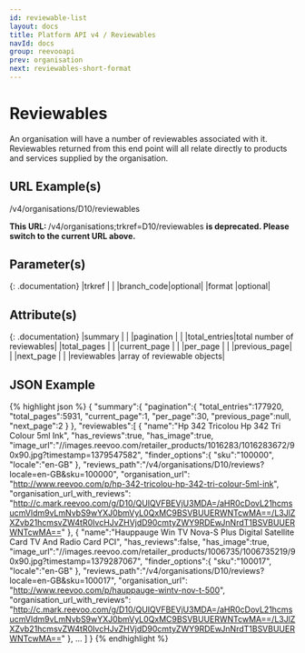 ```yaml
---
id: reviewable-list
layout: docs
title: Platform API v4 / Reviewables
navId: docs
group: reevooapi
prev: organisation
next: reviewables-short-format
---
```


# Reviewables
An organisation will have a number of reviewables associated with it. Reviewables returned
from this end point will all relate directly to products and services supplied by the
organisation.

## URL Example(s)
/v4/organisations/D10/reviewables

<div class="warning">
  <strong>This URL: </strong> 
  /v4/organisations;trkref=D10/reviewables
  <strong> is deprecated. Please switch to the current URL above.</strong><br/>
</div>

## Parameter(s)

{: .documentation}
|trkref     |        |
|branch_code|optional|
|format     |optional|

## Attribute(s)

{: .documentation}
|summary                                    |                           |
|<span class="indent-1">pagination</span>   |                           |
|<span class="indent-2">total_entries</span>|total number of reviewables|
|<span class="indent-2">total_pages</span>  |                           |
|<span class="indent-2">current_page</span> |                           |
|<span class="indent-2">per_page</span>     |                           |
|<span class="indent-2">previous_page</span>|                           |
|<span class="indent-2">next_page</span>    |                           |
|reviewables                                |array of reviewable objects|

## JSON Example
{% highlight json %}
{
   "summary":{
      "pagination":{
         "total_entries":177920,
         "total_pages":5931,
         "current_page":1,
         "per_page":30,
         "previous_page":null,
         "next_page":2
      }
   },
   "reviewables":[
      {
         "name":"Hp 342 Tricolou Hp 342 Tri Colour 5ml Ink",
         "has_reviews":true,
         "has_image":true,
         "image_url":"//images.reevoo.com/retailer_products/1016283/1016283672/90x90.jpg?timestamp=1379547582",
         "finder_options":{
            "sku":"100000",
            "locale":"en-GB"
         },
         "reviews_path":"/v4/organisations/D10/reviews?locale=en-GB&sku=100000",
         "organisation_url": "http://www.reevoo.com/p/hp-342-tricolou-hp-342-tri-colour-5ml-ink",
         "organisation_url_with_reviews": "http://c.mark.reevoo.com/g/D10/QUlQVFBEVjU3MDA=/aHR0cDovL21hcmsucmVldm9vLmNvbS9wYXJ0bmVyL0QxMC9BSVBUUERWNTcwMA==/L3JlZXZvb21hcmsvZW4tR0IvcHJvZHVjdD90cmtyZWY9RDEwJnNrdT1BSVBUUERWNTcwMA=="
      },
      {
         "name":"Hauppauge Win TV Nova-S Plus Digital Satellite Card TV And Radio Card PCI",
         "has_reviews":false,
         "has_image":true,
         "image_url":"//images.reevoo.com/retailer_products/1006735/1006735219/90x90.jpg?timestamp=1379287067",
         "finder_options":{
            "sku":"100017",
            "locale":"en-GB"
         },
         "reviews_path":"/v4/organisations/D10/reviews?locale=en-GB&sku=100017",
         "organisation_url": "http://www.reevoo.com/p/hauppauge-wintv-nov-t-500",
         "organisation_url_with_reviews": "http://c.mark.reevoo.com/g/D10/QUlQVFBEVjU3MDA=/aHR0cDovL21hcmsucmVldm9vLmNvbS9wYXJ0bmVyL0QxMC9BSVBUUERWNTcwMA==/L3JlZXZvb21hcmsvZW4tR0IvcHJvZHVjdD90cmtyZWY9RDEwJnNrdT1BSVBUUERWNTcwMA=="
      },
      ...
   ]
}
{% endhighlight %}
